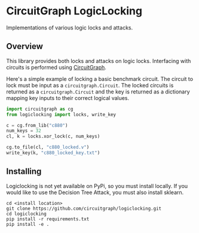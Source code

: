 # CircuitGraph LogicLocking

Implementations of various logic locks and attacks.

## Overview

This library provides both locks and attacks on logic locks. Interfacing with circuits is performed using [CircuitGraph](https://github.com/circuitgraph/circuitgraph).

Here's a simple example of locking a basic benchmark circuit. The circuit to lock must be input as a `circuitgraph.Circuit`. The locked circuits is returned as a `circuitgraph.Circuit` and the key is returned as a dictionary mapping key inputs to their correct logical values.

```python
import circuitgraph as cg
from logiclocking import locks, write_key

c = cg.from_lib("c880")
num_keys = 32
cl, k = locks.xor_lock(c, num_keys)

cg.to_file(cl, "c880_locked.v")
write_key(k, "c880_locked_key.txt")
```

## Installing

Logiclocking is not yet available on PyPi, so you must install locally.
If you would like to use the Decision Tree Attack, you must also install sklearn.

```shell
cd <install location>
git clone https://github.com/circuitgraph/logiclocking.git
cd logiclocking
pip install -r requirements.txt
pip install -e .
```
